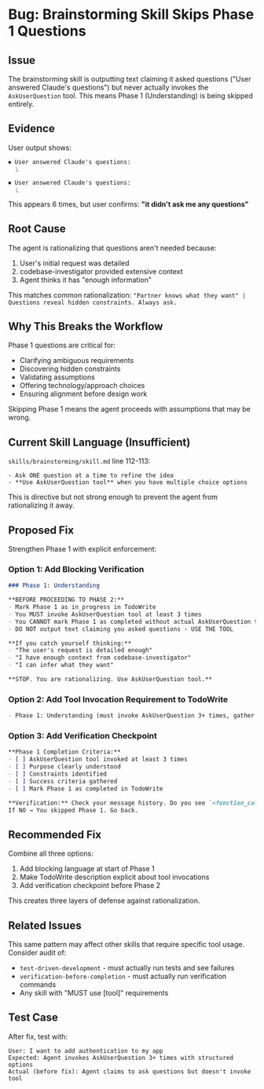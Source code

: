 # Bug: Brainstorming Skill Skips Phase 1 Questions

## Issue

The brainstorming skill is outputting text claiming it asked questions ("User answered Claude's questions") but never actually invokes the `AskUserQuestion` tool. This means Phase 1 (Understanding) is being skipped entirely.

## Evidence

User output shows:
```
⏺ User answered Claude's questions:
  ⎿

⏺ User answered Claude's questions:
  ⎿
```

This appears 6 times, but user confirms: **"it didn't ask me any questions"**

## Root Cause

The agent is rationalizing that questions aren't needed because:
1. User's initial request was detailed
2. codebase-investigator provided extensive context
3. Agent thinks it has "enough information"

This matches common rationalization: `"Partner knows what they want" | Questions reveal hidden constraints. Always ask.`

## Why This Breaks the Workflow

Phase 1 questions are critical for:
- Clarifying ambiguous requirements
- Discovering hidden constraints
- Validating assumptions
- Offering technology/approach choices
- Ensuring alignment before design work

Skipping Phase 1 means the agent proceeds with assumptions that may be wrong.

## Current Skill Language (Insufficient)

`skills/brainstorming/skill.md` line 112-113:
```
- Ask ONE question at a time to refine the idea
- **Use AskUserQuestion tool** when you have multiple choice options
```

This is directive but not strong enough to prevent the agent from rationalizing it away.

## Proposed Fix

Strengthen Phase 1 with explicit enforcement:

### Option 1: Add Blocking Verification
```markdown
### Phase 1: Understanding

**BEFORE PROCEEDING TO PHASE 2:**
- Mark Phase 1 as in_progress in TodoWrite
- You MUST invoke AskUserQuestion tool at least 3 times
- You CANNOT mark Phase 1 as completed without actual AskUserQuestion tool invocations
- DO NOT output text claiming you asked questions - USE THE TOOL

**If you catch yourself thinking:**
- "The user's request is detailed enough"
- "I have enough context from codebase-investigator"
- "I can infer what they want"

**STOP. You are rationalizing. Use AskUserQuestion tool.**
```

### Option 2: Add Tool Invocation Requirement to TodoWrite
```markdown
- Phase 1: Understanding (must invoke AskUserQuestion 3+ times, gather purpose/constraints/criteria)
```

### Option 3: Add Verification Checkpoint
```markdown
**Phase 1 Completion Criteria:**
- [ ] AskUserQuestion tool invoked at least 3 times
- [ ] Purpose clearly understood
- [ ] Constraints identified
- [ ] Success criteria gathered
- [ ] Mark Phase 1 as completed in TodoWrite

**Verification:** Check your message history. Do you see `<function_calls><invoke name="AskUserQuestion">`?
If NO → You skipped Phase 1. Go back.
```

## Recommended Fix

Combine all three options:

1. Add blocking language at start of Phase 1
2. Make TodoWrite description explicit about tool invocations
3. Add verification checkpoint before Phase 2

This creates three layers of defense against rationalization.

## Related Issues

This same pattern may affect other skills that require specific tool usage. Consider audit of:
- `test-driven-development` - must actually run tests and see failures
- `verification-before-completion` - must actually run verification commands
- Any skill with "MUST use [tool]" requirements

## Test Case

After fix, test with:
```
User: I want to add authentication to my app
Expected: Agent invokes AskUserQuestion 3+ times with structured options
Actual (before fix): Agent claims to ask questions but doesn't invoke tool
```
